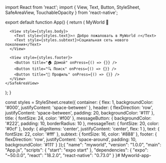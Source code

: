 import React from 'react';
import { View, Text, Button, StyleSheet, SafeAreaView, TouchableOpacity } from 'react-native';

export default function App() {
  return (
    <SafeAreaView style={styles.container}>
      <View style={styles.header}>
        <Text style={styles.title}>MyWorld</Text>
        <TouchableOpacity style={styles.messageButton}>
          <Text style={styles.messageText}>💬</Text>
        </TouchableOpacity>
      </View>
      
      <View style={styles.body}>
        <Text style={styles.text}>🔥 Добро пожаловать в MyWorld 🔥</Text>
        <Text style={styles.subtext}>Социальная сеть нового поколения</Text>
      </View>
      
      <View style={styles.footer}>
        <Button title="🏠 Домой" onPress={() => {}} />
        <Button title="🔍 Поиск" onPress={() => {}} />
        <Button title="👤 Профиль" onPress={() => {}} />
      </View>
    </SafeAreaView>
  );
}

const styles = StyleSheet.create({
  container: { flex: 1, backgroundColor: '#000', justifyContent: 'space-between' },
  header: { flexDirection: 'row', justifyContent: 'space-between', padding: 20, backgroundColor: '#111' },
  title: { fontSize: 24, color: '#f00' },
  messageButton: { backgroundColor: '#222', padding: 10, borderRadius: 10 },
  messageText: { fontSize: 20, color: '#0cf' },
  body: { alignItems: 'center', justifyContent: 'center', flex: 1 },
  text: { fontSize: 22, color: '#fff' },
  subtext: { fontSize: 16, color: '#888' },
  footer: { flexDirection: 'row', justifyContent: 'space-around', padding: 10, backgroundColor: '#111' }
});{
  "name": "myworld",
  "version": "1.0.0",
  "main": "App.js",
  "scripts": {
    "start": "expo start"
  },
  "dependencies": {
    "expo": "~50.0.0",
    "react": "18.2.0",
    "react-native": "0.73.0"
  }
}# Myworld-app-
